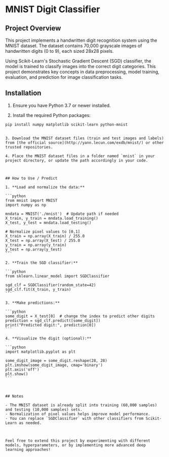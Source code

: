 # MNIST Digit Classifier

## Project Overview

This project implements a handwritten digit recognition system using the MNIST dataset. The dataset contains 70,000 grayscale images of handwritten digits (0 to 9), each sized 28x28 pixels.

Using Scikit-Learn's Stochastic Gradient Descent (SGD) classifier, the model is trained to classify images into the correct digit categories. This project demonstrates key concepts in data preprocessing, model training, evaluation, and prediction for image classification tasks.

## Installation

1. Ensure you have Python 3.7 or newer installed.

2. Install the required Python packages:

```bash
pip install numpy matplotlib scikit-learn python-mnist
```

````

3. Download the MNIST dataset files (train and test images and labels) from [the official source](http://yann.lecun.com/exdb/mnist/) or other trusted repositories.

4. Place the MNIST dataset files in a folder named `mnist` in your project directory, or update the path accordingly in your code.



## How to Use / Predict

1. **Load and normalize the data:**

```python
from mnist import MNIST
import numpy as np

mndata = MNIST('./mnist')  # Update path if needed
X_train, y_train = mndata.load_training()
X_test, y_test = mndata.load_testing()

# Normalize pixel values to [0,1]
X_train = np.array(X_train) / 255.0
X_test = np.array(X_test) / 255.0
y_train = np.array(y_train)
y_test = np.array(y_test)
```

2. **Train the SGD classifier:**

```python
from sklearn.linear_model import SGDClassifier

sgd_clf = SGDClassifier(random_state=42)
sgd_clf.fit(X_train, y_train)
```

3. **Make predictions:**

```python
some_digit = X_test[0]  # change the index to predict other digits
prediction = sgd_clf.predict([some_digit])
print("Predicted digit:", prediction[0])
```

4. **Visualize the digit (optional):**

```python
import matplotlib.pyplot as plt

some_digit_image = some_digit.reshape(28, 28)
plt.imshow(some_digit_image, cmap='binary')
plt.axis('off')
plt.show()
```



## Notes

- The MNIST dataset is already split into training (60,000 samples) and testing (10,000 samples) sets.
- Normalization of pixel values helps improve model performance.
- You can replace `SGDClassifier` with other classifiers from Scikit-Learn as needed.



Feel free to extend this project by experimenting with different models, hyperparameters, or by implementing more advanced deep learning approaches!


````
